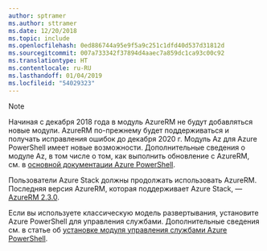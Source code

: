 ```yaml
---
author: sptramer
ms.author: sttramer
ms.date: 12/20/2018
ms.topic: include
ms.openlocfilehash: 0ed886744a95e9f5a9c251c1dfd40d537d31812d
ms.sourcegitcommit: 007a733342f37894d4aaec7a859dc1ca93c00c92
ms.translationtype: HT
ms.contentlocale: ru-RU
ms.lasthandoff: 01/04/2019
ms.locfileid: "54029323"
---
```

> [!NOTE]
> 
> Начиная с декабря 2018 года в модуль AzureRM не будут добавляться новые модули. AzureRM по-прежнему будет поддерживаться и получать исправления ошибок до декабря 2020 г. Модуль Az для Azure PowerShell имеет новые возможности. Дополнительные сведения о модуле Az, в том числе о том, как выполнить обновление с AzureRM, см. в [основной документации Azure PowerShell](/powershell/azure).
>
> Пользователи Azure Stack должны продолжать использовать AzureRM. Последняя версия AzureRM, которая поддерживает Azure Stack, — [AzureRM 2.3.0](/powershell/azure/azurerm?view=azurermps-2.3.0).
>
> Если вы используете классическую модель развертывания, установите Azure PowerShell для управления службами.
> Дополнительные сведения см. в статье об [установке модуля управления службами Azure PowerShell](/powershell/azure/servicemanagement/install-azure-ps).
